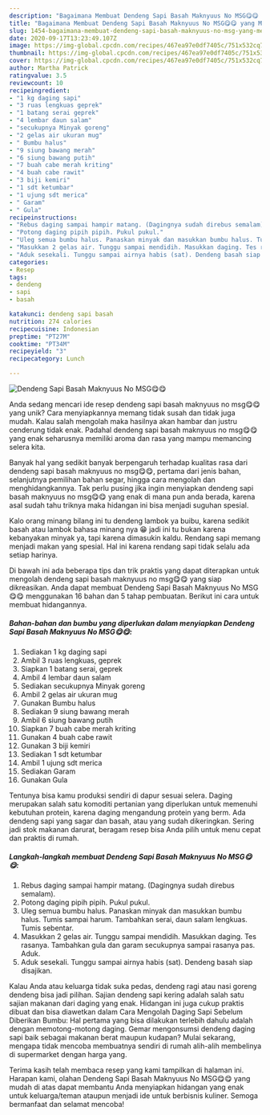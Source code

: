 ```yaml
---
description: "Bagaimana Membuat Dendeng Sapi Basah Maknyuus No MSG😋😋 yang Menggugah Selera"
title: "Bagaimana Membuat Dendeng Sapi Basah Maknyuus No MSG😋😋 yang Menggugah Selera"
slug: 1454-bagaimana-membuat-dendeng-sapi-basah-maknyuus-no-msg-yang-menggugah-selera
date: 2020-09-17T13:23:49.107Z
image: https://img-global.cpcdn.com/recipes/467ea97e0df7405c/751x532cq70/dendeng-sapi-basah-maknyuus-no-msg😋😋-foto-resep-utama.jpg
thumbnail: https://img-global.cpcdn.com/recipes/467ea97e0df7405c/751x532cq70/dendeng-sapi-basah-maknyuus-no-msg😋😋-foto-resep-utama.jpg
cover: https://img-global.cpcdn.com/recipes/467ea97e0df7405c/751x532cq70/dendeng-sapi-basah-maknyuus-no-msg😋😋-foto-resep-utama.jpg
author: Martha Patrick
ratingvalue: 3.5
reviewcount: 10
recipeingredient:
- "1 kg daging sapi"
- "3 ruas lengkuas geprek"
- "1 batang serai geprek"
- "4 lembar daun salam"
- "secukupnya Minyak goreng"
- "2 gelas air ukuran mug"
- " Bumbu halus"
- "9 siung bawang merah"
- "6 siung bawang putih"
- "7 buah cabe merah kriting"
- "4 buah cabe rawit"
- "3 biji kemiri"
- "1 sdt ketumbar"
- "1 ujung sdt merica"
- " Garam"
- " Gula"
recipeinstructions:
- "Rebus daging sampai hampir matang. (Dagingnya sudah direbus semalam)."
- "Potong daging pipih pipih. Pukul pukul."
- "Uleg semua bumbu halus. Panaskan minyak dan masukkan bumbu halus. Tumis sampai harum. Tambahkan serai, daun salam lengkuas. Tumis sebentar."
- "Masukkan 2 gelas air. Tunggu sampai mendidih. Masukkan daging. Tes rasanya. Tambahkan gula dan garam secukupnya sampai rasanya pas. Aduk."
- "Aduk sesekali. Tunggu sampai airnya habis (sat). Dendeng basah siap disajikan."
categories:
- Resep
tags:
- dendeng
- sapi
- basah

katakunci: dendeng sapi basah 
nutrition: 274 calories
recipecuisine: Indonesian
preptime: "PT27M"
cooktime: "PT34M"
recipeyield: "3"
recipecategory: Lunch

---
```



![Dendeng Sapi Basah Maknyuus No MSG😋😋](https://img-global.cpcdn.com/recipes/467ea97e0df7405c/751x532cq70/dendeng-sapi-basah-maknyuus-no-msg😋😋-foto-resep-utama.jpg)

Anda sedang mencari ide resep dendeng sapi basah maknyuus no msg😋😋 yang unik? Cara menyiapkannya memang tidak susah dan tidak juga mudah. Kalau salah mengolah maka hasilnya akan hambar dan justru cenderung tidak enak. Padahal dendeng sapi basah maknyuus no msg😋😋 yang enak seharusnya memiliki aroma dan rasa yang mampu memancing selera kita.

Banyak hal yang sedikit banyak berpengaruh terhadap kualitas rasa dari dendeng sapi basah maknyuus no msg😋😋, pertama dari jenis bahan, selanjutnya pemilihan bahan segar, hingga cara mengolah dan menghidangkannya. Tak perlu pusing jika ingin menyiapkan dendeng sapi basah maknyuus no msg😋😋 yang enak di mana pun anda berada, karena asal sudah tahu triknya maka hidangan ini bisa menjadi suguhan spesial.

Kalo orang minang bilang ini tu dendeng lambok ya buibu, karena sedikit basah atau lambok bahasa minang nya 😁 jadi ini tu bukan karena kebanyakan minyak ya, tapi karena dimasukin kaldu. Rendang sapi memang menjadi makan yang spesial. Hal ini karena rendang sapi tidak selalu ada setiap harinya.


Di bawah ini ada beberapa tips dan trik praktis yang dapat diterapkan untuk mengolah dendeng sapi basah maknyuus no msg😋😋 yang siap dikreasikan. Anda dapat membuat Dendeng Sapi Basah Maknyuus No MSG😋😋 menggunakan 16 bahan dan 5 tahap pembuatan. Berikut ini cara untuk membuat hidangannya.

<!--inarticleads1-->

##### Bahan-bahan dan bumbu yang diperlukan dalam menyiapkan Dendeng Sapi Basah Maknyuus No MSG😋😋:

1. Sediakan 1 kg daging sapi
1. Ambil 3 ruas lengkuas, geprek
1. Siapkan 1 batang serai, geprek
1. Ambil 4 lembar daun salam
1. Sediakan secukupnya Minyak goreng
1. Ambil 2 gelas air ukuran mug
1. Gunakan  Bumbu halus
1. Sediakan 9 siung bawang merah
1. Ambil 6 siung bawang putih
1. Siapkan 7 buah cabe merah kriting
1. Gunakan 4 buah cabe rawit
1. Gunakan 3 biji kemiri
1. Sediakan 1 sdt ketumbar
1. Ambil 1 ujung sdt merica
1. Sediakan  Garam
1. Gunakan  Gula


Tentunya bisa kamu produksi sendiri di dapur sesuai selera. Daging merupakan salah satu komoditi pertanian yang diperlukan untuk memenuhi kebutuhan protein, karena daging mengandung protein yang berm. Ada dendeng sapi yang sagar dan basah, atau yang sudah dikeringkan. Sering jadi stok makanan darurat, beragam resep bisa Anda pilih untuk menu cepat dan praktis di rumah. 

<!--inarticleads2-->

##### Langkah-langkah membuat Dendeng Sapi Basah Maknyuus No MSG😋😋:

1. Rebus daging sampai hampir matang. (Dagingnya sudah direbus semalam).
1. Potong daging pipih pipih. Pukul pukul.
1. Uleg semua bumbu halus. Panaskan minyak dan masukkan bumbu halus. Tumis sampai harum. Tambahkan serai, daun salam lengkuas. Tumis sebentar.
1. Masukkan 2 gelas air. Tunggu sampai mendidih. Masukkan daging. Tes rasanya. Tambahkan gula dan garam secukupnya sampai rasanya pas. Aduk.
1. Aduk sesekali. Tunggu sampai airnya habis (sat). Dendeng basah siap disajikan.


Kalau Anda atau keluarga tidak suka pedas, dendeng ragi atau nasi goreng dendeng bisa jadi pilihan. Sajian dendeng sapi kering adalah salah satu sajian makanan dari daging yang enak. Hidangan ini juga cukup praktis dibuat dan bisa diawetkan dalam Cara Mengolah Daging Sapi Sebelum Diberikan Bumbu: Hal pertama yang bisa dilakukan terlebih dahulu adalah dengan memotong-motong daging. Gemar mengonsumsi dendeng daging sapi baik sebagai makanan berat maupun kudapan? Mulai sekarang, mengapa tidak mencoba membuatnya sendiri di rumah alih-alih membelinya di supermarket dengan harga yang. 

Terima kasih telah membaca resep yang kami tampilkan di halaman ini. Harapan kami, olahan Dendeng Sapi Basah Maknyuus No MSG😋😋 yang mudah di atas dapat membantu Anda menyiapkan hidangan yang enak untuk keluarga/teman ataupun menjadi ide untuk berbisnis kuliner. Semoga bermanfaat dan selamat mencoba!
